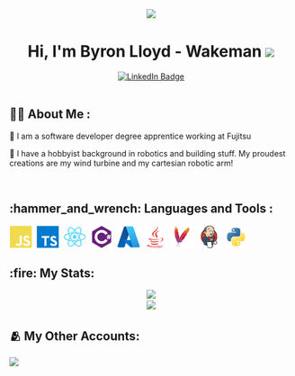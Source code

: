 <div id="header" align="center">
  <img src="https://media.giphy.com/media/v1.Y2lkPTc5MGI3NjExMWVuc3J0cDc4emQ1OWRrOWFhbzZhNmcza2VidHFlYWMzN3Q0bGIwNSZlcD12MV9pbnRlcm5hbF9naWZfYnlfaWQmY3Q9Zw/JqmupuTVZYaQX5s094/giphy.gif" width="400"/>
  <h1>Hi, I'm Byron Lloyd - Wakeman   <img src="https://media.giphy.com/media/hvRJCLFzcasrR4ia7z/giphy.gif" width="30px"/></h1>
  <div id="badge">
    <a href="https://www.linkedin.com/in/byron-lloyd-wakeman-3b49871b1/">
      <img src="https://img.shields.io/badge/LinkedIn-blue?style=for-the-badge&logo=linkedin&logoColor=white" alt="LinkedIn Badge"/>
    </a> 
  </div>
  <img src="https://komarev.com/ghpvc/?username=byronlloydwakeman&style=flat-square&color=blue" alt=""/>
</div>

<h2>👩‍💻  About Me :</h2>

<p>🗻 I am a software developer degree apprentice working at Fujitsu</p>
<p>🤖 I have a hobbyist background in robotics and building stuff. My proudest creations are my wind turbine and my cartesian robotic arm!</p>

<br/>

<h2>:hammer_and_wrench: Languages and Tools :</h2>
<div>
  <img src="https://github.com/devicons/devicon/blob/master/icons/javascript/javascript-plain.svg" alt="JavaScript" width="40" height="40"/>&nbsp;
  <img src="https://github.com/devicons/devicon/blob/master/icons/typescript/typescript-plain.svg" alt="TypeScript" width="40" height="40"/>&nbsp;
  <img src="https://github.com/devicons/devicon/blob/master/icons/react/react-original.svg" alt="React" width="40" height="40"/>&nbsp;
  <img src="https://github.com/devicons/devicon/blob/master/icons/csharp/csharp-plain.svg" alt="C#" width="40" height="40"/>&nbsp;
  <img src="https://github.com/devicons/devicon/blob/master/icons/azure/azure-original.svg" alt="Azure" width="40" height="40"/>&nbsp;
  <img src="https://github.com/devicons/devicon/blob/master/icons/java/java-plain.svg" alt="Java" width="40" height="40"/>&nbsp;
  <img src="https://github.com/devicons/devicon/blob/master/icons/maven/maven-original.svg" alt="Maven" width="40" height="40"/>&nbsp;
  <img src="https://github.com/devicons/devicon/blob/master/icons/jenkins/jenkins-original.svg" alt="Jenkins" width="40" height="40"/>&nbsp;
  <img src="https://github.com/devicons/devicon/blob/master/icons/python/python-original.svg" alt="Python" width="40" height="40"/>&nbsp;
</div>

<h2>:fire: My Stats: </h2>
<div align="center">
  <div>
    <img src="http://github-readme-streak-stats.herokuapp.com?user=byronlloydwakeman&theme=dark&background=000000"/>
  </div>
  <div>
    <img src="https://github-readme-stats.vercel.app/api/top-langs/?username=byronlloydwakeman&layout=compact&theme=vision-friendly-dark"/>
  </div>
</div>

<h2>🫂 My Other Accounts: </h2>
<a href="https://github.com/practicewithbyron"><img src="https://github.com/byronlloydwakeman/byronlloydwakeman/assets/72659565/2ff99ab5-4b76-409a-815b-6bfaed898406"/></a>&nbsp;
